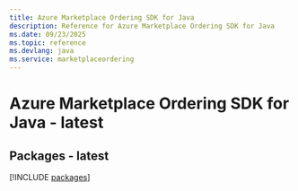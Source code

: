 ```yaml
---
title: Azure Marketplace Ordering SDK for Java
description: Reference for Azure Marketplace Ordering SDK for Java
ms.date: 09/23/2025
ms.topic: reference
ms.devlang: java
ms.service: marketplaceordering
---
```

# Azure Marketplace Ordering SDK for Java - latest
## Packages - latest
[!INCLUDE [packages](marketplace-ordering-index.md)]